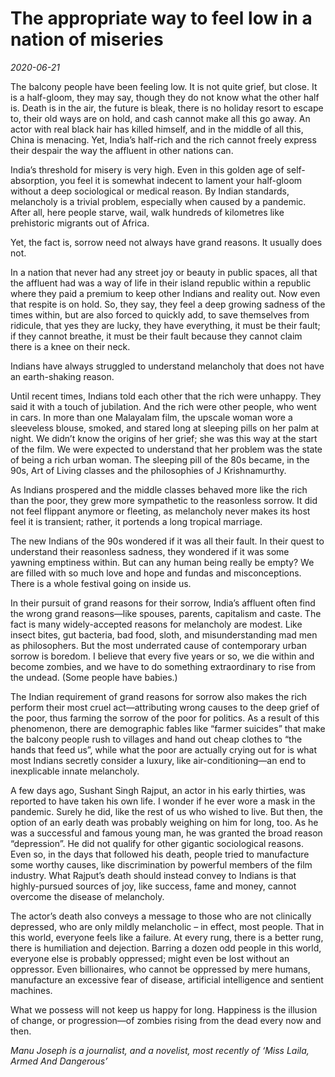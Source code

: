 # The appropriate way to feel low in a nation of miseries

*2020-06-21*

The balcony people have been feeling low. It is not quite grief, but
close. It is a half-gloom, they may say, though they do not know what
the other half is. Death is in the air, the future is bleak, there is no
holiday resort to escape to, their old ways are on hold, and cash cannot
make all this go away. An actor with real black hair has killed himself,
and in the middle of all this, China is menacing. Yet, India’s half-rich
and the rich cannot freely express their despair the way the affluent in
other nations can.

India’s threshold for misery is very high. Even in this golden age of
self-absorption, you feel it is somewhat indecent to lament your
half-gloom without a deep sociological or medical reason. By Indian
standards, melancholy is a trivial problem, especially when caused by a
pandemic. After all, here people starve, wail, walk hundreds of
kilometres like prehistoric migrants out of Africa.

Yet, the fact is, sorrow need not always have grand reasons. It usually
does not.

In a nation that never had any street joy or beauty in public spaces,
all that the affluent had was a way of life in their island republic
within a republic where they paid a premium to keep other Indians and
reality out. Now even that respite is on hold. So, they say, they feel a
deep growing sadness of the times within, but are also forced to quickly
add, to save themselves from ridicule, that yes they are lucky, they
have everything, it must be their fault; if they cannot breathe, it must
be their fault because they cannot claim there is a knee on their neck.

Indians have always struggled to understand melancholy that does not
have an earth-shaking reason.

Until recent times, Indians told each other that the rich were unhappy.
They said it with a touch of jubilation. And the rich were other people,
who went in cars. In more than one Malayalam film, the upscale woman
wore a sleeveless blouse, smoked, and stared long at sleeping pills on
her palm at night. We didn’t know the origins of her grief; she was this
way at the start of the film. We were expected to understand that her
problem was the state of being a rich urban woman. The sleeping pill of
the 80s became, in the 90s, Art of Living classes and the philosophies
of J Krishnamurthy.

As Indians prospered and the middle classes behaved more like the rich
than the poor, they grew more sympathetic to the reasonless sorrow. It
did not feel flippant anymore or fleeting, as melancholy never makes its
host feel it is transient; rather, it portends a long tropical marriage.

The new Indians of the 90s wondered if it was all their fault. In their
quest to understand their reasonless sadness, they wondered if it was
some yawning emptiness within. But can any human being really be empty?
We are filled with so much love and hope and fundas and misconceptions.
There is a whole festival going on inside us.

In their pursuit of grand reasons for their sorrow, India’s affluent
often find the wrong grand reasons—like spouses, parents, capitalism and
caste. The fact is many widely-accepted reasons for melancholy are
modest. Like insect bites, gut bacteria, bad food, sloth, and
misunderstanding mad men as philosophers. But the most underrated cause
of contemporary urban sorrow is boredom. I believe that every five years
or so, we die within and become zombies, and we have to do something
extraordinary to rise from the undead. (Some people have babies.)

The Indian requirement of grand reasons for sorrow also makes the rich
perform their most cruel act—attributing wrong causes to the deep grief
of the poor, thus farming the sorrow of the poor for politics. As a
result of this phenomenon, there are demographic fables like “farmer
suicides” that make the balcony people rush to villages and hand out
cheap clothes to “the hands that feed us”, while what the poor are
actually crying out for is what most Indians secretly consider a luxury,
like air-conditioning—an end to inexplicable innate melancholy.

A few days ago, Sushant Singh Rajput, an actor in his early thirties,
was reported to have taken his own life. I wonder if he ever wore a mask
in the pandemic. Surely he did, like the rest of us who wished to live.
But then, the option of an early death was probably weighing on him for
long, too. As he was a successful and famous young man, he was granted
the broad reason “depression”. He did not qualify for other gigantic
sociological reasons. Even so, in the days that followed his death,
people tried to manufacture some worthy causes, like discrimination by
powerful members of the film industry. What Rajput’s death should
instead convey to Indians is that highly-pursued sources of joy, like
success, fame and money, cannot overcome the disease of melancholy.

The actor’s death also conveys a message to those who are not clinically
depressed, who are only mildly melancholic – in effect, most people.
That in this world, everyone feels like a failure. At every rung, there
is a better rung, there is humiliation and dejection. Barring a dozen
odd people in this world, everyone else is probably oppressed; might
even be lost without an oppressor. Even billionaires, who cannot be
oppressed by mere humans, manufacture an excessive fear of disease,
artificial intelligence and sentient machines.

What we possess will not keep us happy for long. Happiness is the
illusion of change, or progression—of zombies rising from the dead every
now and then.

*Manu Joseph is a journalist, and a novelist, most recently of ‘Miss
Laila, Armed And Dangerous’*
